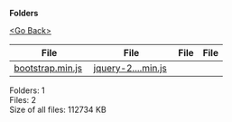 **Folders**

[&lt;Go Back&gt;](../right.html)

<table><thead><tr class="header"><th><strong>File</strong></th><th><strong>File</strong></th><th><strong>File</strong></th><th><strong>File</strong></th></tr></thead><tbody><tr class="odd"><td><a href="bootstrap.min.js">bootstrap.min.js</a> </td><td><a href="jquery-2.1.0.min.js">jquery-2....min.js</a> </td><td></td><td></td></tr></tbody></table>

Folders: 1  
Files: 2  
Size of all files: 112734 KB
